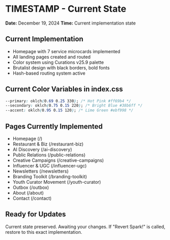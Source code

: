 # TIMESTAMP - Current State
**Date:** December 19, 2024
**Time:** Current implementation state

## Current Implementation
- Homepage with 7 service microcards implemented
- All landing pages created and routed
- Color system using Curations v25.9 palette
- Brutalist design with black borders, bold fonts
- Hash-based routing system active

## Current Color Variables in index.css
```css
--primary: oklch(0.69 0.25 330); /* Hot Pink #ff69b4 */
--secondary: oklch(0.75 0.15 220); /* Bright Blue #38b6ff */
--accent: oklch(0.95 0.15 120); /* Lime Green #ebf998 */
```

## Pages Currently Implemented
- Homepage (/)
- Restaurant & Biz (/restaurant-biz)
- AI Discovery (/ai-discovery)
- Public Relations (/public-relations)
- Creative Campaigns (/creative-campaigns)
- Influencer & UGC (/influencer-ugc)
- Newsletters (/newsletters)
- Branding Toolkit (/branding-toolkit)
- Youth Curator Movement (/youth-curator)
- Outbox (/outbox)
- About (/about)
- Contact (/contact)

## Ready for Updates
Current state preserved. Awaiting your changes.
If "Revert Spark!" is called, restore to this exact implementation.